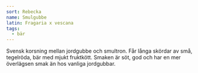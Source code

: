 ```yaml
---
sort: Rebecka
name: Smulgubbe
latin: Fragaria x vescana
tags:
  - bär
---
```


Svensk korsning mellan jordgubbe och smultron. Får långa skördar av små, tegelröda, bär med mjukt fruktkött. Smaken är söt, god och har en mer överlägsen smak än hos vanliga jordgubbar.
